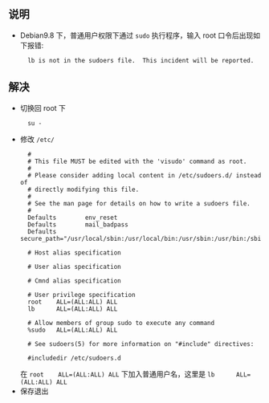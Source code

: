 
## 说明
- Debian9.8 下，普通用户权限下通过 `sudo` 执行程序，输入 root 口令后出现如下报错:
  ```shell
    lb is not in the sudoers file.  This incident will be reported.
  ```

## 解决
- 切换回 root 下
  ```shell
    su -
  ```
- 修改 `/etc/`
  ```shell
	#
	# This file MUST be edited with the 'visudo' command as root.
	#
	# Please consider adding local content in /etc/sudoers.d/ instead of
	# directly modifying this file.
	#
	# See the man page for details on how to write a sudoers file.
	#
	Defaults        env_reset
	Defaults        mail_badpass
	Defaults        secure_path="/usr/local/sbin:/usr/local/bin:/usr/sbin:/usr/bin:/sbin:/bin"

	# Host alias specification

	# User alias specification

	# Cmnd alias specification

	# User privilege specification
	root    ALL=(ALL:ALL) ALL
	lb      ALL=(ALL:ALL) ALL

	# Allow members of group sudo to execute any command
	%sudo   ALL=(ALL:ALL) ALL

	# See sudoers(5) for more information on "#include" directives:

	#includedir /etc/sudoers.d
  ```
  在 `root    ALL=(ALL:ALL) ALL` 下加入普通用户名，这里是 `lb      ALL=(ALL:ALL) ALL`
- 保存退出